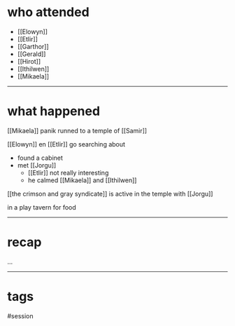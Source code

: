 # who attended

- [[Elowyn]]
- [[Etlir]]
- [[Garthor]]
- [[Gerald]]
- [[Hirot]]
- [[Ithilwen]]
- [[Mikaela]]

---
# what happened

[[Mikaela]] panik runned to a temple of [[Samir]]

[[Elowyn]] en [[Etlir]] go searching about
- found a cabinet
- met [[Jorgu]]
	- [[Etlir]] not really interesting
	- he calmed [[Mikaela]] and [[Ithilwen]]

[[the crimson and gray syndicate]] is active in the temple with [[Jorgu]]
 
in a play tavern for food


---
# recap

...

---
# tags

#session